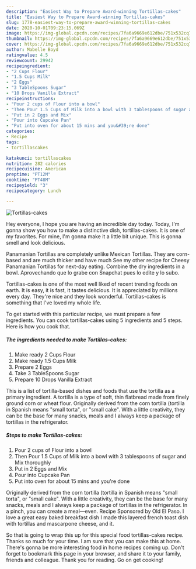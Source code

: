 ```yaml
---
description: "Easiest Way to Prepare Award-winning Tortillas-cakes"
title: "Easiest Way to Prepare Award-winning Tortillas-cakes"
slug: 1778-easiest-way-to-prepare-award-winning-tortillas-cakes
date: 2020-10-01T09:23:15.069Z
image: https://img-global.cpcdn.com/recipes/7fa6a9669e612dbe/751x532cq70/tortillas-cakes-recipe-main-photo.jpg
thumbnail: https://img-global.cpcdn.com/recipes/7fa6a9669e612dbe/751x532cq70/tortillas-cakes-recipe-main-photo.jpg
cover: https://img-global.cpcdn.com/recipes/7fa6a9669e612dbe/751x532cq70/tortillas-cakes-recipe-main-photo.jpg
author: Mabelle Boyd
ratingvalue: 4.5
reviewcount: 29942
recipeingredient:
- "2 Cups Flour"
- "1.5 Cups Milk"
- "2 Eggs"
- "3 TableSpoons Sugar"
- "10 Drops Vanilla Extract"
recipeinstructions:
- "Pour 2 cups of Flour into a bowl"
- "Then Pour 1.5 Cups of Milk into a bowl with 3 tablespoons of sugar and Mix thoroughly"
- "Put in 2 Eggs and Mix"
- "Pour into Cupcake Pan"
- "Put into oven for about 15 mins and you&#39;re done"
categories:
- Recipe
tags:
- tortillascakes

katakunci: tortillascakes 
nutrition: 282 calories
recipecuisine: American
preptime: "PT12M"
cooktime: "PT48M"
recipeyield: "3"
recipecategory: Lunch

---
```



![Tortillas-cakes](https://img-global.cpcdn.com/recipes/7fa6a9669e612dbe/751x532cq70/tortillas-cakes-recipe-main-photo.jpg)

Hey everyone, I hope you are having an incredible day today. Today, I'm gonna show you how to make a distinctive dish, tortillas-cakes. It is one of my favorites. For mine, I'm gonna make it a little bit unique. This is gonna smell and look delicious.

Panamanian Tortillas are completely unlike Mexican Tortillas. They are corn-based and are much thicker and have much See my other recipe for Cheesy Panamanian Tortillas for next-day eating. Combine the dry ingredients in a bowl. Aprovechando que lo grabe con Snapchat pues lo edite y lo subo.

Tortillas-cakes is one of the most well liked of recent trending foods on earth. It is easy, it is fast, it tastes delicious. It is appreciated by millions every day. They're nice and they look wonderful. Tortillas-cakes is something that I've loved my whole life.


To get started with this particular recipe, we must prepare a few ingredients. You can cook tortillas-cakes using 5 ingredients and 5 steps. Here is how you cook that.

<!--inarticleads1-->

##### The ingredients needed to make Tortillas-cakes:

1. Make ready 2 Cups Flour
1. Make ready 1.5 Cups Milk
1. Prepare 2 Eggs
1. Take 3 TableSpoons Sugar
1. Prepare 10 Drops Vanilla Extract


This is a list of tortilla-based dishes and foods that use the tortilla as a primary ingredient. A tortilla is a type of soft, thin flatbread made from finely ground corn or wheat flour. Originally derived from the corn tortilla (tortilla in Spanish means &#34;small torta&#34;, or &#34;small cake&#34;. With a little creativity, they can be the base for many snacks, meals and I always keep a package of tortillas in the refrigerator. 

<!--inarticleads2-->

##### Steps to make Tortillas-cakes:

1. Pour 2 cups of Flour into a bowl
1. Then Pour 1.5 Cups of Milk into a bowl with 3 tablespoons of sugar and Mix thoroughly
1. Put in 2 Eggs and Mix
1. Pour into Cupcake Pan
1. Put into oven for about 15 mins and you&#39;re done


Originally derived from the corn tortilla (tortilla in Spanish means &#34;small torta&#34;, or &#34;small cake&#34;. With a little creativity, they can be the base for many snacks, meals and I always keep a package of tortillas in the refrigerator. In a pinch, you can create a meal—even. Recipe Sponsored by Old El Paso. I love a great easy baked breakfast dish I made this layered french toast dish with tortillas and mascarpone cheese, and it. 

So that is going to wrap this up for this special food tortillas-cakes recipe. Thanks so much for your time. I am sure that you can make this at home. There's gonna be more interesting food in home recipes coming up. Don't forget to bookmark this page in your browser, and share it to your family, friends and colleague. Thank you for reading. Go on get cooking!
